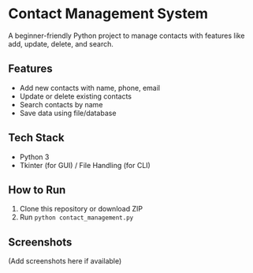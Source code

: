 # Contact Management System

A beginner-friendly Python project to manage contacts with features like add, update, delete, and search.

## Features
- Add new contacts with name, phone, email
- Update or delete existing contacts
- Search contacts by name
- Save data using file/database

## Tech Stack
- Python 3
- Tkinter (for GUI) / File Handling (for CLI)

## How to Run
1. Clone this repository or download ZIP
2. Run `python contact_management.py`

## Screenshots
(Add screenshots here if available)

